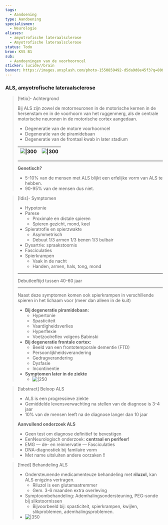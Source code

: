 ```yaml
---
tags:
  - Aandoening
type: Aandoening
specialismen:
  - Neurologie
aliases:
  - amyotrofische lateraalsclerose
  - Amyotrofische lateraalsclerose
status: Todo
bron: KVS B1
sub:
  - Aandoeningen van de voorhoorncel
sticker: lucide//brain
banner: https://images.unsplash.com/photo-1550859492-d5da9d8e45f3?q=80&w=1470&auto=format&fit=crop&ixlib=rb-4.0.3&ixid=M3wxMjA3fDB8MHxwaG90by1wYWdlfHx8fGVufDB8fHx8fA%3D%3D
---
```

### ALS, amyotrofische lateraalsclerose
> [!etio]- Achtergrond
> 
> Bij ALS zijn zowel de motorneuronen in de motorische kernen in de hersenstam en in de voorhoorn van het ruggenmerg, als de centrale motorische neuronen in de motorische cortex aangedaan.
> 
> - Degeneratie van de motore voorhoorncel
> - Degeneratie van de piramidebaan
> - Degeneratie van de frontaal kwab in later stadium
> 
>
>
> | ![\|300](https://i.imgur.com/2NOXpOr.png)     |  ![\|300](https://i.imgur.com/z3QCkP7.png)    |
> |:-----|:-----|
> 
> ---
> 
> **Genetisch?**
> - 5-10% van de mensen met ALS blijkt een erfelijke vorm van ALS te hebben.
> - 90-95% van de mensen dus niet.

> [!dis]- Symptomen
> 
> - Hypotonie
> - Parese
>     - Proximale en distale spieren
>     - Spieren gezicht, mond, keel
> - Spieratrofie en spierzwakte
>     - Asymmetrisch
>     - Debuut 1/3 armen 1/3 benen 1/3 bulbair
> - Dysartrie: spraakstoornis
> - Fasciculaties
> - Spierkrampen
>     - Vaak in de nacht
>     - Handen, armen, hals, tong, mond
> 
> ---
> 
> Debutleeftijd tussen 40-60 jaar
> 
> ---
> 
> Naast deze symptomen komen ook spierkrampen in verschillende spieren in het lichaam voor (meer dan alleen in de kuit)
>
> 
> - **Bij degeneratie piramidebaan:**
>     - Hypertonie
>     - Spasticiteit
>     - Vaardigheidsverlies
>     - Hyperflexie
>     - Voetzoolreflex volgens Babinski
> - **Bij degeneratie frontale cortex:**
>     - Beeld van een frontotemporale dementie (FTD)
>     - Persoonlijkheidsverandering
>     - Gedragverandering
>     - Dysfasie
>     - Incontinentie
> - **Symptomen later in de ziekte**
> 	- ![|250](https://i.imgur.com/t97bt3j.png)

> [!abstract] Beloop ALS
> - ALS is een progressieve ziekte
> - Gemiddelde levensverwachting na stellen van de diagnose is 3-4 jaar
> - 10% van de mensen leeft na de diagnose langer dan 10 jaar
> 
> **Aanvullend onderzoek ALS**
> - Geen test om diagnose definitief te bevestigen
> - EenNeurologisch onderzoek: **centraal en perifeer!**
> - EMG — de- en reinnervatie — Fasciculaties
> - DNA-diagnostiek bij familaire vorm
> - Met name uitsluiten andere oorzaken !!


> [!med] Behandeling ALS
> - Ondersteunende medicamenteuze behandeling met **riluzol,** kan ALS enigzins vertragen.
>     - Riluzol is een glutamaatremmer
>     - Gem. 3-6 maanden extra overleving
> - Symptoombehandeling: Ademhalingsondersteuning, PEG-sonde bij slikstoornissen
>     - Bijvoorbeeld bij: spasticiteit, spierkrampen, kwijlen, slikproblemen, ademhalingsproblemen.
> - ![|350](https://i.imgur.com/ZmUTDNT.png)

